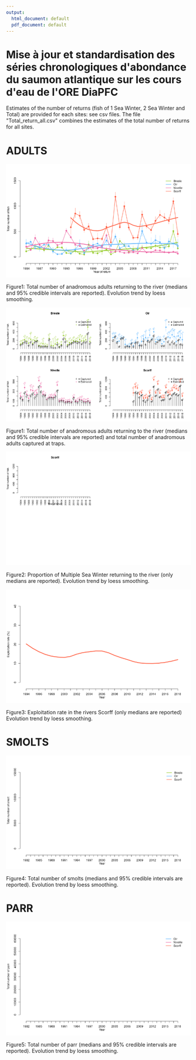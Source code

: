 ```yaml
---
output:
  html_document: default
  pdf_document: default
---
```

Mise à jour et standardisation des séries chronologiques d'abondance du saumon atlantique sur les cours d'eau de l'ORE DiaPFC
======

Estimates of the number of returns (fish of 1 Sea Winter, 2 Sea Winter and Total) are provided for each sites: see csv files.
The file "Total_return_all.csv" combines the estimates of the total number of returns for all sites.


# ADULTS

![Figure1](total_return.png)  

Figure1: Total number of anadromous adults returning to the river (medians and 95% credible intervals are reported). Evolution trend by loess smoothing.

![Figure1b](capturedVsestimated_return.png)  

Figure1: Total number of anadromous adults returning to the river (medians and 95% credible intervals are reported) and total number of anadromous adults captured at traps.

![Figure2](prop_MSW_return.png)  

Figure2: Proportion of Multiple Sea Winter returning to the river (only medians are reported). Evolution trend by loess smoothing.


![Figure3](exploitation_Scorff.png) 

Figure3: Exploitation rate in the rivers Scorff (only medians are reported) Evolution trend by loess smoothing.

# SMOLTS
![Figure4](total_smolt.png) 

Figure4: Total number of smolts (medians and 95% credible intervals are reported). Evolution trend by loess smoothing.


# PARR
![Figure5](total_tacon.png) 

Figure5: Total number of parr (medians and 95% credible intervals are reported). Evolution trend by loess smoothing.
